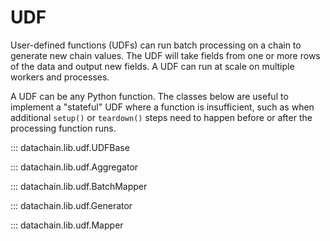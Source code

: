 # UDF

User-defined functions (UDFs) can run batch processing on a chain to generate new chain
values. The UDF will take fields from one or more rows
of the data and output new fields. A UDF can run at scale on multiple workers and
processes.

A UDF can be any Python function. The classes below are useful to implement a "stateful"
UDF where a function is insufficient, such as when additional `setup()` or `teardown()`
steps need to happen before or after the processing function runs.

::: datachain.lib.udf.UDFBase

::: datachain.lib.udf.Aggregator

::: datachain.lib.udf.BatchMapper

::: datachain.lib.udf.Generator

::: datachain.lib.udf.Mapper
